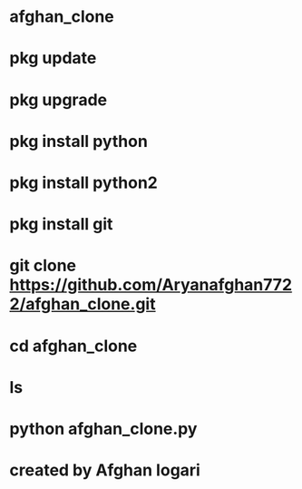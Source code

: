 # afghan_clone
# pkg update 
# pkg upgrade 
# pkg install python 
# pkg install python2 
# pkg install git 
# git clone https://github.com/Aryanafghan7722/afghan_clone.git
# cd afghan_clone
# ls
# python afghan_clone.py
# created by Afghan logari

 
